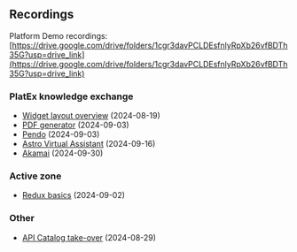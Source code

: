 ## Recordings

Platform Demo recordings: [https://drive.google.com/drive/folders/1cgr3davPCLDEsfnlyRpXb26vfBDTh35G?usp=drive_link](https://drive.google.com/drive/folders/1cgr3davPCLDEsfnlyRpXb26vfBDTh35G?usp=drive_link)

### PlatEx knowledge exchange

- [Widget layout overview](https://drive.google.com/file/d/1VkB-OXS8WR2LQg7HaUPHG7S5SBajV3IX/view?usp=sharing) (2024-08-19)
- [PDF generator](https://drive.google.com/file/d/1qRdqQ8eYxlb9C0cc7ZGDL9dBn5CMgimR/view?usp=sharing) (2024-09-03)
- [Pendo](https://drive.google.com/file/d/1qRdqQ8eYxlb9C0cc7ZGDL9dBn5CMgimR/view?usp=sharing&t=1204) (2024-09-03)
- [Astro Virtual Assistant](https://drive.google.com/file/d/11BOWOZK0pQZ5mSpM4bKFvIrWHZ5dYpkS/view?usp=sharing) (2024-09-16)
- [Akamai](https://drive.google.com/file/d/1v1C49LBJIYJqUHyGeLfSBjNDpLZcQaki/view?usp=sharing) (2024-09-30)

### Active zone
- [Redux basics](https://drive.google.com/file/d/1sGpqZUILFsJiyvio7GePrHUSrKGpGcra/view?usp=sharing) (2024-09-02)

### Other
- [API Catalog take-over](https://drive.google.com/file/d/1-VZQIuJWDuD_7icuvDUS_0VmaC8cR-s_/view?usp=sharing) (2024-08-29)

